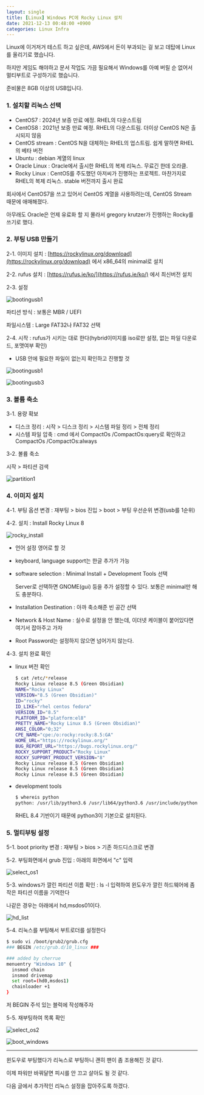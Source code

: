 ```yaml
---
layout: single
title: [Linux] Windows PC에 Rocky Linux 설치
date: 2021-12-13 00:48:00 +0900
categories: Linux Infra
---
```


Linux에 이거저거 테스트 하고 싶은데, AWS에서 돈이 부과되는 걸 보고 데탑에 Linux를 올리기로 했습니다.

하지만 게임도 해야하고 문서 작업도 가끔 필요해서 Windows를 아예 버릴 순 없어서 멀티부트로 구성하기로 했습니다.

준비물은 8GB 이상의 USB입니다.

### 1. 설치할 리눅스 선택

- CentOS7 : 2024년 보증 만료 예정. RHEL의 다운스트림
- CentOS8 : 2021년 보증 만료 예정. RHEL의 다운스트림. 더이상 CentOS N은 출시되지 않음
- CentOS stream : CentOS N을 대체하는 RHEL의 업스트림. 쉽게 말하면 RHEL의 베타 버전
- Ubuntu : debian 계열의 linux
- Oracle Linux : Oracle에서 출시한 RHEL의 복제 리눅스. 무료긴 한데 오라클.
- Rocky Linux : CentOS를 주도했던 아저씨가 진행하는 프로젝트. 마찬가지로 RHEL의 복제 리눅스. stable 버전까지 출시 완료

회사에서 CentOS7을 쓰고 있어서 CentOS 계열을 사용하려는데, CentOS Stream 때문에 애매해졌다.

아무래도 Oracle은 언제 유료화 할 지 몰라서 gregory krutzer가 진행하는 Rocky를 쓰기로 했다.

### 2. 부팅 USB 만들기

2-1. 이미지 설치 : [https://rockylinux.org/download](https://rockylinux.org/download) 에서 x86_64의 minimal로 설치

2-2. rufus 설치 : [https://rufus.ie/ko/](https://rufus.ie/ko/) 에서 최신버전 설치

2-3. 설정

![bootingusb1](/assets/images/2021-12-12/bootingusb1.PNG)

파티션 방식 : 보통은 MBR / UEFI

파일시스템 : Large FAT32나 FAT32 선택

2-4. 시작 : rufus가 시키는 대로 한다(hybrid이미지를 iso로만 설정, 없는 파일 다운로드, 포맷여부 확인)

* USB 안에 필요한 파일이 없는지 확인하고 진행할 것

![bootingusb1](/assets/images/2021-12-12/bootingusb1.PNG)

![bootingusb3](/assets/images/2021-12-12/bootingusb3.PNG)

### 3. 볼륨 축소

3-1. 용량 확보

- 디스크 정리 : 시작 > 디스크 정리 > 시스템 파일 정리 > 전체 정리
- 시스템 파일 압축 : cmd 에서 CompactOs /CompactOs:query로 확인하고 CompactOs /CompactOs:always

3-2. 볼륨 축소

시작 > 파티션 검색

![partition1](/assets/images/2021-12-12/partition1.PNG)

### 4. 이미지 설치

4-1. 부팅 옵션 변경 : 재부팅 > bios 진입 > boot > 부팅 우선순위 변경(usb를 1순위)

4-2. 설치 : Install Rocky Linux 8

![rocky_install](/assets/images/2021-12-12/rocky_install.jpeg)

- 언어 설정 영어로 할 것

- keyboard, language support는 한글 추가가 가능

- software selection : Minimal Install + Development Tools 선택

  Server로 선택하면 GNOME(gui) 등을 추가 설정할 수 있다. 보통은 minimal만 해도 충분하다.

- Installation Destination : 아까 축소해준 빈 공간 선택

- Network & Host Name : 실수로 설정을 안 했는데, 이더넷 케이블이 붙어있다면 여기서 잡아주고 가자

- Root Password는 설정하지 않으면 넘어가지 않는다.

4-3. 설치 완료 확인

- linux 버전 확인

  ```bash
  $ cat /etc/*release
  Rocky Linux release 8.5 (Green Obsidian)
  NAME="Rocky Linux"
  VERSION="8.5 (Green Obsidian)"
  ID="rocky"
  ID_LIKE="rhel centos fedora"
  VERSION_ID="8.5"
  PLATFORM_ID="platform:el8"
  PRETTY_NAME="Rocky Linux 8.5 (Green Obsidian)"
  ANSI_COLOR="0;32"
  CPE_NAME="cpe:/o:rocky:rocky:8.5:GA"
  HOME_URL="https://rockylinux.org/"
  BUG_REPORT_URL="https://bugs.rockylinux.org/"
  ROCKY_SUPPORT_PRODUCT="Rocky Linux"
  ROCKY_SUPPORT_PRODUCT_VERSION="8"
  Rocky Linux release 8.5 (Green Obsidian)
  Rocky Linux release 8.5 (Green Obsidian)
  Rocky Linux release 8.5 (Green Obsidian)
  ```

- development tools

  ```bash
  $ whereis python
  python: /usr/lib/python3.6 /usr/lib64/python3.6 /usr/include/python3.6m /usr/share/man/man1/python.1.gz
  ```

  RHEL 8.4 기반이기 때문에 python3이 기본으로 설치된다.

### 5. 멀티부팅 설정

5-1. boot priority 변경 : 재부팅 > bios > 기존 하드디스크로 변경

5-2. 부팅화면에서 grub 진입 : 아래의 화면에서 "c" 입력

![select_os1](/assets/images/2021-12-12/select_os1.jpg)

5-3. windows가 깔린 파티션 이름 확인 : ls -l 입력하여 윈도우가 깔린 하드웨어에 좀 작은 파티션 이름을 기억한다

나같은 경우는 아래에서 hd,msdos01이다.

![hd_list](/assets/images/2021-12-12/hd_list.jpg)

5-4. 리눅스를 부팅해서 부트로더를 설정한다

```bash
$ sudo vi /boot/grub2/grub.cfg
### BEGIN /etc/grub.d/10_linux ###

### added by cherrue
menuentry "Windows 10" {
  insmod chain
  insmod drivemap
  set root=(hd0,msdos1)
  chainloader +1
}
```

저 BEGIN 주석 있는 블럭에 작성해주자

5-5. 재부팅하여 목록 확인

![select_os2](/assets/images/2021-12-12/select_os2.jpg)

![boot_windows](/assets/images/2021-12-12/boot_windows.jpg)

----

윈도우로 부팅했다가 리눅스로 부팅하니 괜히 팬이 좀 조용해진 것 같다.

이제 파워만 바꿔달면 피시를 안 끄고 살아도 될 것 같다.

다음 글에서 추가적인 리눅스 설정을 잡아주도록 하겠다.